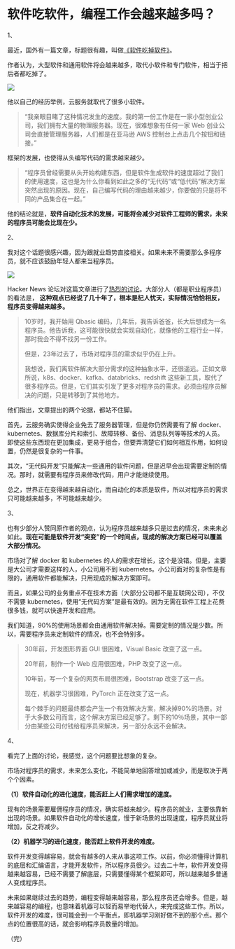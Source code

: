 # 软件吃软件，编程工作会越来越多吗？

1、

最近，国外有一篇文章，标题很有趣，叫做[《软件吃掉软件》](https://themargins.substack.com/p/software-will-eat-software-in-a-remote)。

作者认为，大型软件和通用软件将会越来越多，取代小软件和专门软件，相当于把后者都吃掉了。

![](https://www.wangbase.com/blogimg/asset/202005/bg2020052607.jpg)

他以自己的经历举例，云服务就取代了很多小软件。

> “我亲眼目睹了这种情况发生的速度。我的第一份工作是在一家小型创业公司，我们拥有大量的物理服务器。现在，很难想象有任何一家 Web 创业公司会直接管理服务器，人们都是在亚马逊 AWS 控制台上点击几个按钮和链接。”

框架的发展，也使得从头编写代码的需求越来越少。

> “程序员曾经需要从头开始构建东西，但是软件生成软件的速度超过了我们的使用速度，这也是为什么你看到如此之多的“无代码”或“低代码”解决方案突然出现的原因。现在，自己编写代码的理由越来越少，你要做的只是将不同的产品集合在一起。”

他的结论就是，**软件自动化技术的发展，可能将会减少对软件工程师的需求，未来的程序员可能会比现在少。**

2、

我对这个话题很感兴趣，因为跟就业趋势直接相关。如果未来不需要那么多程序员，就不应该鼓励年轻人都来当程序员。

![](https://www.wangbase.com/blogimg/asset/202005/bg2020052608.jpg)

Hacker News 论坛对这篇文章进行了[热烈的讨论](https://news.ycombinator.com/item?id=23297463)。大部分人（都是职业程序员）的看法是， **这种观点已经说了几十年了，根本是杞人忧天，实际情况恰恰相反，程序员变得越来越多。**

> 10岁时，我开始用 Qbasic 编码，几年后，我告诉爸爸，长大后想成为一名程序员。他告诉我，这可能很快就会实现自动化，就像他的工程行业一样，那时我会不得不找另一份工作。
> 
> 但是，23年过去了，市场对程序员的需求似乎仍在上升。
> 
> 我想说，我们离软件解决大部分需求的这种抽象水平，还很遥远。正如文章所说，k8s、docker、kafka、databricks、redshift 这些新工具，取代了很多程序员。但是，它们其实引发了更多对程序员的需求。必须由程序员解决的问题，只是转移到了其他地方。

他们指出，文章提出的两个论据，都站不住脚。

首先，云服务确实使得企业免去了服务器管理，但是你仍然需要有了解 docker、kubernetes、数据库分片和索引、故障转移、备份、消息队列等等技术的人员。即使这些东西现在更加集成，更易于组合，但要弄清楚它们如何相互作用，如何设置，仍然是很复杂的一件事。

其次，“无代码开发”只能解决一些通用的软件问题，但是迟早会出现需要定制的情况。那时，就需要有程序员来修改代码，用户才能继续使用。

总之，世界正在变得越来越自动化，而自动化的本质是软件，所以对程序员的需求只可能越来越多，不可能越来越少。

3、

也有少部分人赞同原作者的观点，认为程序员越来越多只是过去的情况，未来未必如此。**现在可能是软件开发“突变”的一个时间点，现成的解决方案已经可以覆盖大部分情况。**

市场对了解 docker 和 kubernetes 的人的需求在增长，这个是没错。但是，主要是大公司才需要这样的人，小公司用不到 kubernetes。小公司面对的复杂性是有限的，通用软件都能解决，只用现成的解决方案即可。

而且，如果公司的业务重点不在技术方面（大部分公司都不是互联网公司），不仅不需要 kubernetes，使用“无代码方案”是最有效的。因为无需在软件工程上花费很多钱，就可以快速开发和应用。

我们知道，90%的使用场景都会由通用软件解决掉。需要定制的情况是少数。所以，需要程序员来定制软件的情况，也不会特别多。

> 30年前，开发图形界面 GUI 很困难，Visual Basic 改变了这一点。
> 
> 20年前，制作一个 Web 应用很困难，PHP 改变了这一点。
> 
> 10年前，写一个复杂的网页布局很困难，Bootstrap 改变了这一点。
> 
> 现在，机器学习很困难，PyTorch 正在改变了这一点。
> 
> 每个棘手的问题最终都会产生一个有效解决方案，解决掉90%的场景。对于大多数公司而言，这个解决方案已经足够了。剩下的10％场景，其中一部分由某些公司付钱给程序员来解决，另一部分永远不会解决。

4、

看完了上面的讨论，我感觉，这个问题要比想象的复杂。

市场对程序员的需求，未来怎么变化，不能简单地回答增加或减少，而是取决于两个个因素。

**（1）软件自动化的进化速度，能否赶上人们需求增加的速度。**

现有的场景需要雇佣程序员的情况，确实将越来越少。程序员的就业，主要依靠新出现的场景。如果软件自动化的增长速度，慢于新场景的出现速度，程序员就业将增加，反之将减少。

**（2）机器学习的进化速度，能否赶上软件开发的难度。**

软件开发变得越容易，就会有越多的人来从事这项工作。以前，你必须懂得计算机的底层和汇编语言，才能开发软件，所以程序员很少。过去二十年，软件开发变得越来越容易，已经不需要了解底层，只需要懂得某个框架即可，所以越来越多普通人变成程序员。

未来如果继续过去的趋势，编程变得越来越容易，那么程序员还会增多。但是，越来越容易的编程，也意味着机器可以轻而易举地代替人，来完成这些工作。所以，软件开发的难度，很可能会到一个平衡点，即机器学习刚好做不到的那个点。那个点的位置很高的话，就会影响程序员数量的增加。

（完）
